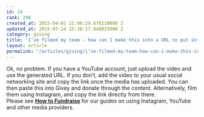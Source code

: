```yaml
---
id: 24
rank: 298
created_at: 2015-04-01 21:46:29.678210000 Z
updated_at: 2015-07-14 15:38:17.948025000 Z
category: giving
title: 'I’ve filmed my team - how can I make this into a URL to put into Givey? '
layout: article
permalink: "/articles/giving/i’ve-filmed-my-team-how-can-i-make-this-into-a-url-to-put-into-givey/"
---
```

Ok, no problem. If you have a YouTube account, just upload the video and use the generated URL. If you don’t, add the video to your usual social networking site and copy the link once the media has uploaded. You can then paste this into Givey and donate through the content. Alternatively, film them using Instagram, and copy the link directly from there.
<br>Please see <strong><a href="https://www.givey.com/fundraise">How to Fundraise</a></strong> for our guides on using Instagram, YouTube and other media providers.</br>

